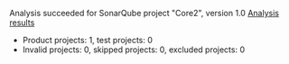 Analysis succeeded for SonarQube project "Core2", version 1.0 [Analysis results](http://172.16.238.10:9000/dashboard/index/core2)
- Product projects: 1, test projects: 0
- Invalid projects: 0, skipped projects: 0, excluded projects: 0
